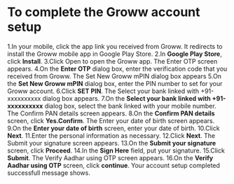 # To complete the Groww account setup
1.In your mobile, click the app link you received from Groww. It redirects to install the Groww mobile app in Google Play Store.
2.In **Google Play Store**, click **Install**.
3.Click Open to open the Groww app. The Enter OTP screen appears.
4.On the **Enter OTP** dialog box, enter the verification code that you received from Groww. The Set New Groww mPIN dialog box appears
5.On the **Set New Groww mPIN** dialog box, enter the PIN number to set for your Groww account.
6.Click **SET PIN**. The Select your bank linked with +91-xxxxxxxxxx dialog box appears.
7.On the **Select your bank linked with +91-xxxxxxxxxx** dialog box, select the bank linked with your mobile number. The Confirm PAN details screen appears.
8.On the **Confirm PAN details** screen, click **Yes.Confirm**. The Enter your date of birth screen appears.
9.On the **Enter your date of birth** screen, enter your date of birth.
10.Click **Next**.
11.Enter the personal information as necessary.
12.Click **Next**. The Submit your signature screen appears.
13.On the **Submit your signature** screen, click **Proceed**.
14.In the **Sign Here** field, put your signature.
15.Click **Submit**. The Verify Aadhar using OTP screen appears.
16.On the **Verify Aadhar using OTP** screen, click **continue**. Your account setup completed successfull message shows.
